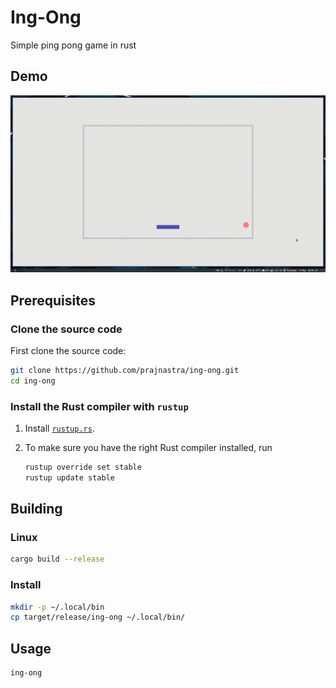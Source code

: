# Ing-Ong
Simple ping pong game in rust

## Demo

![](../examples/ing-ong.gif)

## Prerequisites

### Clone the source code

First clone the source code:

```sh
git clone https://github.com/prajnastra/ing-ong.git
cd ing-ong
```

### Install the Rust compiler with `rustup`

1. Install [`rustup.rs`](https://rustup.rs/).

3. To make sure you have the right Rust compiler installed, run

   ```sh
   rustup override set stable
   rustup update stable
   ```

## Building

### Linux 

```sh
cargo build --release
```

### Install
```sh
mkdir -p ~/.local/bin
cp target/release/ing-ong ~/.local/bin/
```

## Usage
```bash
ing-ong
```
